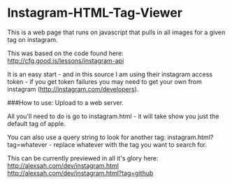 Instagram-HTML-Tag-Viewer
=========================

This is a web page that runs on javascript that pulls in all images for a given tag on instagram.

This was based on the code found here: http://cfg.good.is/lessons/instagram-api

It is an easy start - and in this source I am using their instagram access token - if you get token failures you may need to get your own from instagram (http://instagram.com/developers).

###How to use:
Upload to a web server.

All you'll need to do is go to 
instagram.html - it will take show you just the default tag of apple.

You can also use a query string to look for another tag:
instagram.html?tag=whatever - replace whatever with the tag you want to search for. 

This can be currently previewed in all it's glory here:<br />
http://alexsah.com/dev/instagram.html<br />
http://alexsah.com/dev/instagram.html?tag=github
